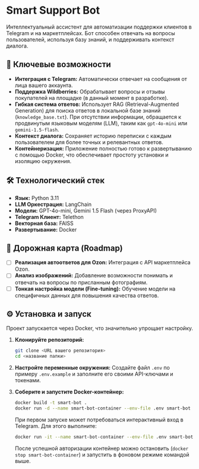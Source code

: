 # Smart Support Bot

Интеллектуальный ассистент для автоматизации поддержки клиентов в Telegram и на маркетплейсах. Бот способен отвечать на вопросы пользователей, используя базу знаний, и поддерживать контекст диалога.

## 🚀 Ключевые возможности

- **Интеграция с Telegram:** Автоматически отвечает на сообщения от лица вашего аккаунта.
- **Поддержка Wildberries:** Обрабатывает вопросы и отзывы покупателей на площадке (в данный момент в разработке).
- **Гибкая система ответов:** Использует RAG (Retrieval-Augmented Generation) для поиска ответов в локальной базе знаний (`knowledge_base.txt`). При отсутствии информации, обращается к продвинутым языковым моделям (LLM), таким как `gpt-4o-mini` или `gemini-1.5-flash`.
- **Контекст диалога:** Сохраняет историю переписки с каждым пользователем для более точных и релевантных ответов.
- **Контейнеризация:** Приложение полностью готово к развертыванию с помощью Docker, что обеспечивает простоту установки и изоляцию окружения.

## 🛠️ Технологический стек

- **Язык:** Python 3.11
- **LLM Оркестрация:** LangChain
- **Модели:** GPT-4o-mini, Gemini 1.5 Flash (через ProxyAPI)
- **Telegram Клиент:** Telethon
- **Векторная база:** FAISS
- **Развертывание:** Docker

## 🧭 Дорожная карта (Roadmap)

- [ ] **Реализация автоответов для Ozon:** Интеграция с API маркетплейса Ozon.
- [ ] **Анализ изображений:** Добавление возможности понимать и отвечать на вопросы по присланным фотографиям.
- [ ] **Тонкая настройка модели (Fine-tuning):** Обучение модели на специфичных данных для повышения качества ответов.

## ⚙️ Установка и запуск

Проект запускается через Docker, что значительно упрощает настройку.

1.  **Клонируйте репозиторий:**

    ```bash
    git clone <URL вашего репозитория>
    cd <название папки>
    ```

2.  **Настройте переменные окружения:**
    Создайте файл `.env` по примеру `.env.example` и заполните его своими API-ключами и токенами.

3.  **Соберите и запустите Docker-контейнер:**
    ```bash
    docker build -t smart-bot .
    docker run -d --name smart-bot-container --env-file .env smart-bot
    ```
    При первом запуске может потребоваться интерактивный вход в Telegram. Для этого выполните:
    ```bash
    docker run -it --name smart-bot-container --env-file .env smart-bot
    ```
    После успешной авторизации контейнер можно остановить (`docker stop smart-bot-container`) и запустить в фоновом режиме командой выше.
